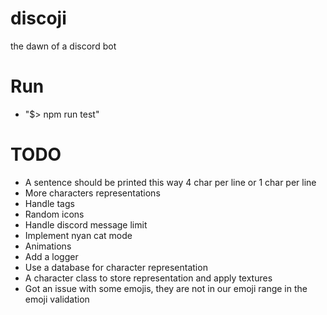 # discoji
the dawn of a discord bot

# Run
* "$> npm run test"

# TODO
* A sentence should be printed this way 4 char per line or 1 char per line
* More characters representations
* Handle tags
* Random icons
* Handle discord message limit
* Implement nyan cat mode
* Animations
* Add a logger
* Use a database for character representation
* A character class to store representation and apply textures
* Got an issue with some emojis, they are not in our emoji range in the emoji validation
